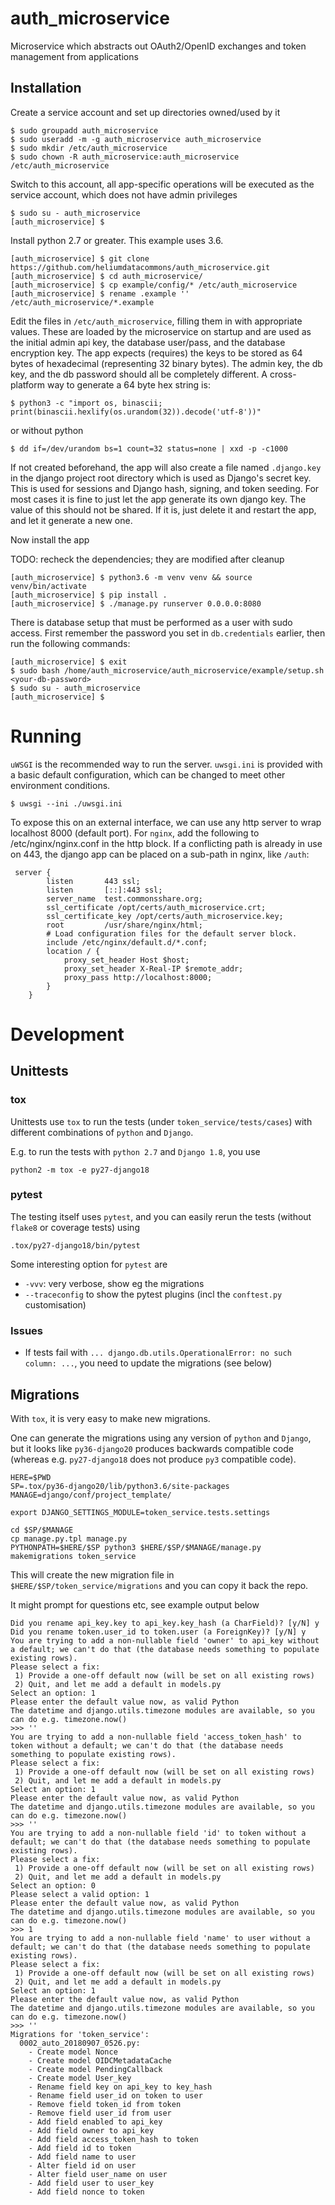 # auth_microservice

Microservice which abstracts out OAuth2/OpenID exchanges and token management from applications

## Installation

Create a service account and set up directories owned/used by it
```
$ sudo groupadd auth_microservice
$ sudo useradd -m -g auth_microservice auth_microservice
$ sudo mkdir /etc/auth_microservice
$ sudo chown -R auth_microservice:auth_microservice /etc/auth_microservice
```

Switch to this account, all app-specific operations will be executed as the service account,
which does not have admin privileges
```
$ sudo su - auth_microservice
[auth_microservice] $ 
```

Install python 2.7 or greater. This example uses 3.6.

```
[auth_microservice] $ git clone https://github.com/heliumdatacommons/auth_microservice.git
[auth_microservice] $ cd auth_microservice/
[auth_microservice] $ cp example/config/* /etc/auth_microservice
[auth_microservice] $ rename .example '' /etc/auth_microservice/*.example
```

Edit the files in `/etc/auth_microservice`, filling them in with appropriate values.
These are loaded by the microservice on startup and are used as the initial admin api key,
the database user/pass, and the database encryption key.
The app expects (requires) the keys to be stored as 64 bytes of hexadecimal (representing 32 binary bytes). The admin key, the db key, and the db password should all be completely different. A cross-platform way to generate a 64 byte hex string is:

`$ python3 -c "import os, binascii; print(binascii.hexlify(os.urandom(32)).decode('utf-8'))"`

or without python

`$ dd if=/dev/urandom bs=1 count=32 status=none | xxd -p -c1000`

If not created beforehand, the app will also create a file named `.django.key`
in the django project root directory which is used as Django's secret key.
This is used for sessions and Django hash, signing, and token seeding.
For most cases it is fine to just let the app generate its own django key.
The value of this should not be shared. If it is, just delete it and restart the app,
and let it generate a new one.

Now install the app

TODO: recheck the dependencies; they are modified after cleanup
```
[auth_microservice] $ python3.6 -m venv venv && source venv/bin/activate
[auth_microservice] $ pip install .
[auth_microservice] $ ./manage.py runserver 0.0.0.0:8080
```

There is database setup that must be performed as a user with sudo access.
First remember the password you set in `db.credentials` earlier, then run the following commands:
```
[auth_microservice] $ exit
$ sudo bash /home/auth_microservice/auth_microservice/example/setup.sh <your-db-password>
$ sudo su - auth_microservice
[auth_microservice] $
```

# Running

`uWSGI` is the recommended way to run the server.
`uwsgi.ini` is provided with a basic default configuration,
which can be changed to meet other environment conditions.

```
$ uwsgi --ini ./uwsgi.ini
```

To expose this on an external interface, we can use any http server to wrap localhost 8000 (default port).
For `nginx`, add the following to /etc/nginx/nginx.conf in the http block.
If a conflicting path is already in use on 443, the django app can be placed on a sub-path in nginx, like `/auth`:
```
 server {
        listen       443 ssl;
        listen       [::]:443 ssl;
        server_name  test.commonsshare.org;
        ssl_certificate /opt/certs/auth_microservice.crt;
        ssl_certificate_key /opt/certs/auth_microservice.key;
        root         /usr/share/nginx/html;
        # Load configuration files for the default server block.
        include /etc/nginx/default.d/*.conf;
        location / {
            proxy_set_header Host $host;
            proxy_set_header X-Real-IP $remote_addr;
            proxy_pass http://localhost:8000;
        }
    }
```

# Development

## Unittests

### tox

Unittests use `tox` to run the tests (under `token_service/tests/cases`) with different combinations of
`python` and `Django`.

E.g. to run the tests with `python 2.7` and `Django 1.8`, you use
```
python2 -m tox -e py27-django18
```

### pytest

The testing itself uses `pytest`, and you can easily rerun the tests
(without `flake8` or coverage tests) using
```
.tox/py27-django18/bin/pytest
```
Some interesting option for `pytest` are
* `-vvv`: very verbose, show eg the migrations
* `--traceconfig` to show the pytest plugins (incl the `conftest.py` customisation)

### Issues

* If tests fail with `... django.db.utils.OperationalError: no such column: ...`, you need to update the migrations (see below)


## Migrations

With `tox`, it is very easy to make new migrations.

One can generate the migrations using any version of `python` and `Django`,
but it looks like `py36-django20` produces backwards compatible code
(whereas e.g. `py27-django18` does not produce `py3` compatible code).


```
HERE=$PWD
SP=.tox/py36-django20/lib/python3.6/site-packages
MANAGE=django/conf/project_template/

export DJANGO_SETTINGS_MODULE=token_service.tests.settings

cd $SP/$MANAGE
cp manage.py.tpl manage.py
PYTHONPATH=$HERE/$SP python3 $HERE/$SP/$MANAGE/manage.py makemigrations token_service
```

This will create the new migration file in `$HERE/$SP/token_service/migrations`
and you can copy it back the repo.


It might prompt for questions etc, see example output below


```
Did you rename api_key.key to api_key.key_hash (a CharField)? [y/N] y
Did you rename token.user_id to token.user (a ForeignKey)? [y/N] y
You are trying to add a non-nullable field 'owner' to api_key without a default; we can't do that (the database needs something to populate existing rows).
Please select a fix:
 1) Provide a one-off default now (will be set on all existing rows)
 2) Quit, and let me add a default in models.py
Select an option: 1
Please enter the default value now, as valid Python
The datetime and django.utils.timezone modules are available, so you can do e.g. timezone.now()
>>> ''      
You are trying to add a non-nullable field 'access_token_hash' to token without a default; we can't do that (the database needs something to populate existing rows).
Please select a fix:
 1) Provide a one-off default now (will be set on all existing rows)
 2) Quit, and let me add a default in models.py
Select an option: 1
Please enter the default value now, as valid Python
The datetime and django.utils.timezone modules are available, so you can do e.g. timezone.now()
>>> ''
You are trying to add a non-nullable field 'id' to token without a default; we can't do that (the database needs something to populate existing rows).
Please select a fix:
 1) Provide a one-off default now (will be set on all existing rows)
 2) Quit, and let me add a default in models.py
Select an option: 0
Please select a valid option: 1
Please enter the default value now, as valid Python
The datetime and django.utils.timezone modules are available, so you can do e.g. timezone.now()
>>> 1
You are trying to add a non-nullable field 'name' to user without a default; we can't do that (the database needs something to populate existing rows).
Please select a fix:
 1) Provide a one-off default now (will be set on all existing rows)
 2) Quit, and let me add a default in models.py
Select an option: 1
Please enter the default value now, as valid Python
The datetime and django.utils.timezone modules are available, so you can do e.g. timezone.now()
>>> ''
Migrations for 'token_service':
  0002_auto_20180907_0526.py:
    - Create model Nonce
    - Create model OIDCMetadataCache
    - Create model PendingCallback
    - Create model User_key
    - Rename field key on api_key to key_hash
    - Rename field user_id on token to user
    - Remove field token_id from token
    - Remove field user_id from user
    - Add field enabled to api_key
    - Add field owner to api_key
    - Add field access_token_hash to token
    - Add field id to token
    - Add field name to user
    - Alter field id on user
    - Alter field user_name on user
    - Add field user to user_key
    - Add field nonce to token

```
